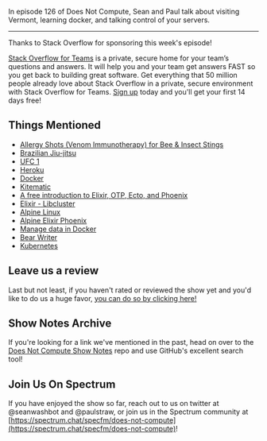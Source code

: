In episode 126 of Does Not Compute, Sean and Paul talk about visiting Vermont, learning docker, and talking control of your servers.

---

Thanks to Stack Overflow for sponsoring this week's episode!

[Stack Overflow for Teams](https://s.tk/doesnotcompute) is a private, secure home for your team’s questions and answers. It will help you and your team get answers FAST so you get back to building great software. Get everything that 50 million people already love about Stack Overflow in a private, secure environment with Stack Overflow for Teams. [Sign up](https://s.tk/doesnotcompute) today and you'll get your first 14 days free!

## Things Mentioned

* [Allergy Shots (Venom Immunotherapy) for Bee & Insect Stings](https://www.webmd.com/allergies/allergy-shots-for-insect-stings)
* [Brazilian Jiu-jitsu](https://en.wikipedia.org/wiki/Brazilian_jiu-jitsu)
* [UFC 1](https://en.wikipedia.org/wiki/UFC_1)
* [Heroku](https://heroku.com)
* [Docker](https://www.docker.com/)
* [Kitematic](https://kitematic.com/)
* [A free introduction to Elixir, OTP, Ecto, and Phoenix](https://hackernoon.com/a-free-introduction-to-elixir-otp-ecto-and-phoenix-228d0e994fc1)
* [Elixir - Libcluster](https://github.com/bitwalker/libcluster)
* [Alpine Linux](https://alpinelinux.org/)
* [Alpine Elixir Phoenix](https://github.com/bitwalker/alpine-elixir-phoenix)
* [Manage data in Docker](https://docs.docker.com/storage/)
* [Bear Writer](http://www.bear-writer.com/)
* [Kubernetes](https://kubernetes.io/)

## Leave us a review

Last but not least, if you haven't rated or reviewed the show yet and you'd like to do us a huge favor, [you can do so by clicking here!](https://itunes.apple.com/us/podcast/does-not-compute/id1048731980?mt=2)

## Show Notes Archive

If you're looking for a link we've mentioned in the past, head on over to the [Does Not Compute Show Notes](https://github.com/seanwash/dnccast-show-notes) repo and use GitHub's excellent search tool!

## Join Us On Spectrum

If you have enjoyed the show so far, reach out to us on twitter at @seanwashbot and @paulstraw, or join us in the Spectrum community at [https://spectrum.chat/specfm/does-not-compute](https://spectrum.chat/specfm/does-not-compute)!
